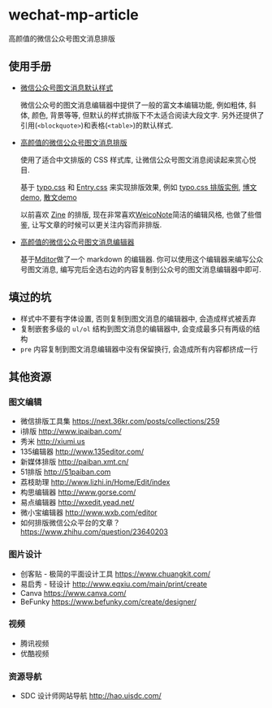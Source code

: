 # wechat-mp-article
高颜值的微信公众号图文消息排版

## 使用手册
* [微信公众号图文消息默认样式](https://ufologist.github.io/wechat-mp-article/index.html)

  微信公众号的图文消息编辑器中提供了一般的富文本编辑功能, 例如粗体, 斜体, 颜色, 背景等等, 但默认的样式排版下不太适合阅读大段文字. 另外还提供了引用(`<blockquote>`)和表格(`<table>`)的默认样式.
* [高颜值的微信公众号图文消息排版](https://ufologist.github.io/wechat-mp-article/readability.html)

  使用了适合中文排版的 CSS 样式库, 让微信公众号图文消息阅读起来赏心悦目.

  基于 [typo.css](https://github.com/sofish/typo.css) 和 [Entry.css](https://github.com/zmmbreeze/Entry.css) 来实现排版效果, 例如 [typo.css 排版实例](http://typo.sofi.sh/#section2), [博文demo](http://zencode.in/Entry.css/demo.html), [散文demo](http://zencode.in/Entry.css/word.html)

  以前喜欢 [Zine](https://zine.la/) 的排版, 现在非常喜欢[WeicoNote](https://itunes.apple.com/us/app/weiconote-tu-wen-bian-ji-chuan/id1072357511?mt=8)简洁的编辑风格, 也做了些借鉴, 让写文章的时候可以更关注内容而非排版.

* [高颜值的微信公众号图文消息编辑器](https://ufologist.github.io/wechat-mp-article/editor.html)

  基于[Mditor](https://github.com/Houfeng/mditor)做了一个 markdown 的编辑器. 你可以使用这个编辑器来编写公众号图文消息, 编写完后全选右边的内容复制到公众号的图文消息编辑器中即可.

## 填过的坑
* 样式中不要有字体设置, 否则复制到图文消息的编辑器中, 会造成样式被丢弃
* 复制嵌套多级的 `ul/ol` 结构到图文消息的编辑器中, 会变成最多只有两级的结构
* `pre` 内容复制到图文消息编辑器中没有保留换行, 会造成所有内容都挤成一行

## 其他资源
### 图文编辑
* 微信排版工具集 https://next.36kr.com/posts/collections/259
* i排版 http://www.ipaiban.com/
* 秀米 http://xiumi.us
* 135编辑器 http://www.135editor.com/
* 新媒体排版 http://paiban.xmt.cn/
* 51排版 http://51paiban.com
* 荔枝助理 http://www.lizhi.in/Home/Edit/index
* 构思编辑器 http://www.gorse.com/
* 易点编辑器 http://wxedit.yead.net/
* 微小宝编辑器 http://www.wxb.com/editor
* 如何排版微信公众平台的文章？ https://www.zhihu.com/question/23640203

### 图片设计
* 创客贴 - 极简的平面设计工具 https://www.chuangkit.com/
* 易启秀 - 轻设计 http://www.eqxiu.com/main/print/create
* Canva https://www.canva.com/
* BeFunky https://www.befunky.com/create/designer/

### 视频
* 腾讯视频
* 优酷视频

### 资源导航
* SDC 设计师网站导航 http://hao.uisdc.com/
